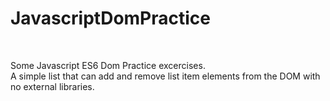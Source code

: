 # JavascriptDomPractice
<br>
	<p>Some Javascript ES6 Dom Practice excercises. 
	<br>
	A simple list that can add and remove list item elements from the DOM with no external libraries. 
	</p>


